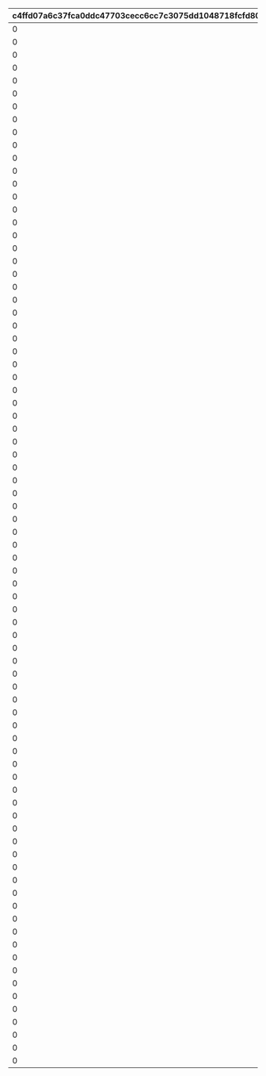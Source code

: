 |c4ffd07a6c37fca0ddc47703cecc6cc7c3075dd1048718fcfd806e9f9259a510|8ca618d76bfb70d85c94365e4feb938c7882e071049fb7d273d98de3877585fd|6a0e92e58939e9bfd37bc44121bfe257e90be3e7f314c7cc741df1813885c451|567e3abfd5359aa9b5b3f60c5efd3b09cad2418df517500371545d6ea9c27d50|0d2af150a984a649815916444ba75e342cdfae5f2e712b7558c755e6c2db2f94|42f0c94721dcf58b3958d76ede9564aaff9f36a9ed7377d55c7810bf41e678df|8b94bef3e408c3484cf6a945e9a15279ec7f43172aaa32632c8183731015ff28|7818d9a30eb2be0660165a81a0609cefa94f08c88269cbf0f479b9dbfb78402f|f7d0f7d9e66381925742e20d9359c7cc0bdb872a2eb6d3360060cd9611a05db0|
| --- | --- | --- | --- | --- | --- | --- | --- | --- |
|0|0|20000|0|100111|30000|50|0|5000|
|0|0|20000|0|100112|30000|50|0|5000|
|0|0|20000|0|100113|30000|50|0|5000|
|0|0|30000|0|100121|45000|125|0|12500|
|0|0|30000|0|100122|45000|125|0|12500|
|0|0|30000|0|100123|45000|125|0|12500|
|0|0|40000|0|100131|60000|200|0|20000|
|0|0|40000|0|100132|60000|200|0|20000|
|0|0|40000|0|100133|60000|200|0|20000|
|0|0|20000|0|100211|30000|50|0|5000|
|0|0|20000|0|100212|30000|50|0|5000|
|0|0|20000|0|100213|30000|50|0|5000|
|0|0|30000|0|100221|45000|125|0|12500|
|0|0|30000|0|100222|45000|125|0|12500|
|0|0|30000|0|100223|45000|125|0|12500|
|0|0|40000|0|100231|60000|200|0|20000|
|0|0|40000|0|100232|60000|200|0|20000|
|0|0|40000|0|100233|60000|200|0|20000|
|0|0|20000|0|100311|30000|50|0|5000|
|0|0|20000|0|100312|30000|50|0|5000|
|0|0|20000|0|100313|30000|50|0|5000|
|0|0|30000|0|100321|45000|125|0|12500|
|0|0|30000|0|100322|45000|125|0|12500|
|0|0|30000|0|100323|45000|125|0|12500|
|0|0|40000|0|100331|60000|200|0|20000|
|0|0|40000|0|100332|60000|200|0|20000|
|0|0|40000|0|100333|60000|200|0|20000|
|0|0|20000|0|100411|30000|50|0|5000|
|0|0|20000|0|100412|30000|50|0|5000|
|0|0|20000|0|100413|30000|50|0|5000|
|0|0|30000|0|100421|45000|125|0|12500|
|0|0|30000|0|100422|45000|125|0|12500|
|0|0|30000|0|100423|45000|125|0|12500|
|0|0|40000|0|100431|60000|200|0|20000|
|0|0|40000|0|100432|60000|200|0|20000|
|0|0|40000|0|100433|60000|200|0|20000|
|0|0|20000|0|100511|30000|50|0|5000|
|0|0|20000|0|100512|30000|50|0|5000|
|0|0|20000|0|100513|30000|50|0|5000|
|0|0|30000|0|100521|45000|125|0|12500|
|0|0|30000|0|100522|45000|125|0|12500|
|0|0|30000|0|100523|45000|125|0|12500|
|0|0|40000|0|100531|60000|200|0|20000|
|0|0|40000|0|100532|60000|200|0|20000|
|0|0|40000|0|100533|60000|200|0|20000|
|0|0|20000|0|100611|30000|50|0|5000|
|0|0|20000|0|100612|30000|50|0|5000|
|0|0|20000|0|100613|30000|50|0|5000|
|0|0|30000|0|100621|45000|125|0|12500|
|0|0|30000|0|100622|45000|125|0|12500|
|0|0|30000|0|100623|45000|125|0|12500|
|0|0|40000|0|100631|60000|200|0|20000|
|0|0|40000|0|100632|60000|200|0|20000|
|0|0|40000|0|100633|60000|200|0|20000|
|0|0|20000|0|100711|30000|50|0|5000|
|0|0|20000|0|100712|30000|50|0|5000|
|0|0|20000|0|100713|30000|50|0|5000|
|0|0|30000|0|100721|45000|125|0|12500|
|0|0|30000|0|100722|45000|125|0|12500|
|0|0|30000|0|100723|45000|125|0|12500|
|0|0|40000|0|100731|60000|200|0|20000|
|0|0|40000|0|100732|60000|200|0|20000|
|0|0|40000|0|100733|60000|200|0|20000|
|0|0|20000|0|100811|30000|50|0|5000|
|0|0|20000|0|100812|30000|50|0|5000|
|0|0|20000|0|100813|30000|50|0|5000|
|0|0|30000|0|100821|45000|125|0|12500|
|0|0|30000|0|100822|45000|125|0|12500|
|0|0|30000|0|100823|45000|125|0|12500|
|0|0|40000|0|100831|60000|200|0|20000|
|0|0|40000|0|100832|60000|200|0|20000|
|0|0|40000|0|100833|60000|200|0|20000|
|0|0|20000|0|100911|30000|50|0|5000|
|0|0|20000|0|100912|30000|50|0|5000|
|0|0|20000|0|100913|30000|50|0|5000|
|0|0|30000|0|100921|45000|125|0|12500|
|0|0|30000|0|100922|45000|125|0|12500|
|0|0|30000|0|100923|45000|125|0|12500|
|0|0|40000|0|100931|60000|200|0|20000|
|0|0|40000|0|100932|60000|200|0|20000|
|0|0|40000|0|100933|60000|200|0|20000|